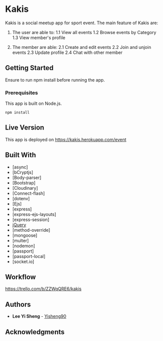 # Kakis

Kakis is a social meetup app for sport event.
The main feature of Kakis are:

1. The user are able to:
    1.1 View all events
    1.2 Browse events by Category
    1.3 View member's profile


2. The member are able:
    2.1 Create and edit events
    2.2 Join and unjoin events
    2.3 Update profile
    2.4 Chat with other member


## Getting Started

Ensure to run npm install before running the app.

### Prerequisites

This app is built on Node.js.

```
npm install
```

## Live Version

This app is deployed on https://kakis.herokuapp.com/event

## Built With


* [async]
* [bCryptjs]
* [Body-parser]
* [Bootstrap]
* [Cloudinary]
* [Connect-flash]
* [dotenv]
* [Ejs]
* [express]
* [express-ejs-layouts]
* [express-session]
* [jQuery](http://jquery.com/)    
* [method-override]    
* [mongoose]
* [multer]
* [nodemon]
* [passport]
* [passport-local]
* [socket.io]


## Workflow

https://trello.com/b/ZZWqQRE6/kakis

## Authors


* **Lee Yi Sheng** - [Yisheng90](https://github.com/yisheng90)

## Acknowledgments

